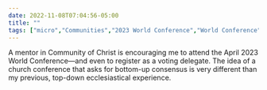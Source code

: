 ---date: 2022-11-08T07:04:56-05:00title: ""tags: ["micro","Communities","2023 World Conference","World Conference","common consent","Community of Christ","mbnov2022"]---A mentor in Community of Christ is encouraging me to attend the April 2023 World Conference—and even to register as a voting delegate. The idea of a church conference that asks for bottom-up consensus is very different than my previous, top-down ecclesiastical experience.